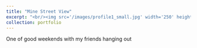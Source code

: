 ```yaml
---
title: "Mine Street View"
excerpt: "<br/><img src='/images/profile1_small.jpg' width='250' height='375'>"
collection: portfolio
---
```


One of good weekends with my friends hanging out
